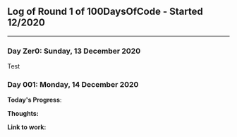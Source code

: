 ## Log of Round 1 of 100DaysOfCode - Started 12/2020
---
### Day Zer0: Sunday, 13 December 2020
Test


### Day 001: Monday, 14 December 2020

**Today's Progress**:

**Thoughts:**

**Link to work:**
